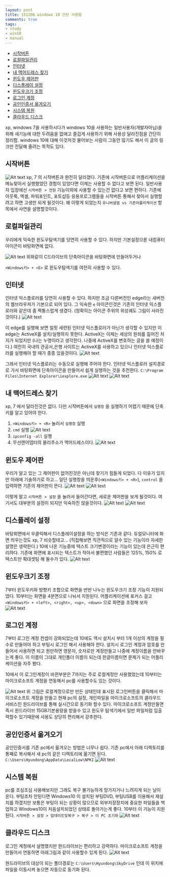 ```yaml
---
layout: post
title: 151206 windows 10 간단 사용법
comments: true
tags:
- study
- win10
- manual
---
```


<!-- TOC -->

- [시작버튼](#시작버튼)
- [로컬파일관리](#로컬파일관리)
- [인터넷](#인터넷)
- [내 맥어드레스 찾기](#내-맥어드레스-찾기)
- [윈도우 제어판](#윈도우-제어판)
- [디스플레이 설정](#디스플레이-설정)
- [윈도우크기 조정](#윈도우크기-조정)
- [로그인 계정](#로그인-계정)
- [공인인증서 옮겨오기](#공인인증서-옮겨오기)
- [시스템 복원](#시스템-복원)
- [클라우드 디스크](#클라우드-디스크)

<!-- /TOC -->

xp, windows 7을 사용하시다가 windows 10을 사용하는 일반사용자(개발자아님)을 위해 새기능에 대한 두려움을 없애고 즐겁게 사용하기 위해 사용상 달라진점을 간단히 정리함.
windows 10에 대해 이것저것 물어보는 사람이 그동안 많기도 해서 이 글의 링크만 전달해 줄려는 목적도 있다.

## 시작버튼
![Alt text](./1449330923651.png)
xp, 7 의 시작버튼과 완전히 달라졌다. 
기존에 시작버튼으로 어플리케이션을 메뉴찾아서 실행했었던 경험이 있었다면 이제는 사용할 수 없다고 보면 된다. 
일반사용자 입장에선 `시작버튼 > 전원` 기능이외에 사용할 수 있는건 없다고 보면 편하다. 
기존에 아웃룩, 엑셀, 파워포인트, 포토샵등 응용프로그램들을 시작버튼 통해서 찾아서 실행할려고 하면 고생만 되게 될것이다.
왜 이렇게 되었는지 `유니버셜앱 vs 기존어플리케이션` 항목에서 사연을 설명할것이다.

## 로컬파일관리
우리에게 익숙한 윈도우탐색기를 당연히 사용할 수 있다.
하지만 기본설정으론 내컴퓨터 아이콘이 바탕화면에 없다.

![Alt text](./1449331334657.png)
위와같이 C드라이브의 단축아이콘을 바탕화면에 만들어두거나

`<Windows키> + <E>` 로 윈도우탐색기를 여전히 사용할 수 있다.

## 인터넷
인터넷 익스플로러를 당연히 사용할 수 있다.
하지만 조금 다른버전인 edge라는 새버전의 웹브라우져가 기본으로 되어 있다. 그 익숙한 `e` 아이콘인것은 기존의 인터넷 익스플로러와 같은데 좀 짝퉁스럽게 생겼다. (정확히는 아이콘 주위의 위성궤도 그림이 사라진 것이다.)
![Alt text](./1449331858304.png)

이 edge를 실행해 보면 얼핏 세련된 인터넷 익스플로러가 아닌가 생각할 수 있지만 이 edge는 ActiveX를 설치/실행하지 못한다. 
ActiveX는 이제는 세상의 원죄를 짊어진 처지가 되었지만 (나는 누명이라고 생각한다. 나중에 ActiveX를 변호하는 글을 쓸 예정이다.) 여전히 국내의 관공서,은행 사이트는 ActiveX를 사용하고 있으니 인터넷 익스플로러를 실행해야 할 때가 종종 있을것이다.
![Alt text](./1449332320460.png)

그래서 인터넷 익스플로러는 수동으로 실행해 주어야 한다. 인터넷 익스플로러 설치경로로 가서 바탕화면에 단축아이콘을 만들어서 쉽게 실행하는 것을 추천한다.
`C:\Program Files\Internet Explorer\iexplore.exe`
![Alt text](./1449332588387.png)
![Alt text](./1449332611359.png)

## 내 맥어드레스 찾기
xp, 7 에서 달라진것은 없다. 
다만 시작버튼에서 `실행창` 을 실행하기 어렵기 때문에 단축키를 알고 있어야 한다.
1. `<Windows키> + <R>` 눌러서 `실행창` 실행
2. `cmd` 실행
![Alt text](./1449332918731.png)
3. `ipconfig -all` 실행
4. 무선랜어뎁터의 물리주소가 맥어드레스이다.
![Alt text](./1449333017614.png)

## 윈도우 제어판
우리가 알고 있는 그 제어판이 없어진것은 아닌데 찾기가 힘들게 되었다.
다 이유가 있지만 아래에 기술하기로 하고...
일단 실행창을 띄운후(`<Windows키> + <R>`), `control` 을 입력하면 기존의 제어판이 뜬다.
![Alt text](./1449333222142.png)
![Alt text](./1449333227062.png)

이렇게 말고 `시작버튼 > 설정` 을 눌러서 들어간다면, 새로운 제어판을 보게 될것이다. 여기서도 대부분의 설정이 되지만 익숙하진 않을것이다. 
![Alt text](./1449333380386.png)
![Alt text](./1449333406326.png)

## 디스플레이 설정
바탕회면에서 우클릭해서 디스플레이설정을 하는 방식은 기존과 같다.
듀얼모니터에 화면 띄우는것도 xp, 7 비슷할테고... (직접해보면 직관적으로 알수 있는 기능이라 자세한 설명은 생략한다.)
10에 나온 기능중에 텍스트 크기변경이라는 기능이 있는데 은근히 편리하다.
기존에 화면에 표시되는 텍스트가 작아서 불편했던 사람들은 125%, 150% 로 텍스트만 확대셋팅 해 둘수가 있다.
![Alt text](./1449333649665.png)

## 윈도우크기 조정
7부터 윈도우키와 방향키 조합으로 화면을 반반 나누는 윈도우크기 조정 기능이 지원되었다.
10부터는 화면을 4분면으로 나눠서 지원된다.
어플리케이션에 포커스 걸고 `<Windows키> + <left>, <right>, <up>, <down>` 으로 화면을 조정해 보자
![Alt text](./1449333991778.png)

## 로그인 계정
7부터 로그인 계정 컨셉이 강화되었는데 10에도 역시 설치시 부터 1개 이상의 계정을 필수로 만들어야 하고 부팅시 로그인 해서 사용해야 한다.
설치시 로그인 계정과 암호를 만들어서 사용하면 되고 원만하면 영문자, 숫자로만 계정만들고 나중에 계정이름을 안바꾸는게 좋다.
이 이름이 그대로 개인폴더 이름이 되는데 한글이름이면 문제가 되는 어플리케이션을 자주 봤다.

10에서 이 로그인계정이 바뀐부분은 7까지는 주로 로컬계정만 사용했었는데 10부터는 마이크로소프트 계정을 연동해서 pc를 사용할수도 있는 것이다.

![Alt text](./1449334443883.png)
위 그림은 로컬계정으로만 만든 상태인데 표시된 로그인버튼을 클릭해서 마이크로소프트 계정을 만들고 현재 pc의 설정, 개인파일을 마이크로소프트의 클라우드 서비스인 원드라이브를 통해 실시간으로 동기화 할수 있다. 마이크로소프트 계정만들면 즉시 원드라이브 15GB기본용량을 받을수 있고 윈도우 탐색기에서 일반 파일처럼 입출력할수 있기때문에 사용도 상당히 편리해서 강추한다.

## 공인인증서 옮겨오기
공인인증서를 기존 pc에서 옮겨오는 방법은 너무나 쉽다.
기존 pc에서 아래 디렉토리를 통째로 복사해서 새 pc의 같은 디렉토리에 옮기면 된다.
`C:\Users\Hyundong\AppData\LocalLow\NPKI`
![Alt text](./1449335830998.png)

## 시스템 복원
pc를 조심조심 사용해보지만 그래도 복구 불가능하게 망가지거나 느려지게 되는 날이 온다.
부팅조차 안된다면 Windows10 이 설치된 부팅DVD, 부팅USB를 이용해서 재설치를 하겠지만 보통은 부팅이 되는 상황이 많으므로 외부저장장치에 중요한 파일들을 백업하고 Windows10이 처음설치되었던 상태로 돌아가는게 좋다.
10부터 이 기능이 지원된다.
`시작버튼 > 설정 > 업데이트및복구 > 복구 > 이 PC 초기화`
![Alt text](./1449336093453.png)

## 클라우드 디스크
로그인 계정에서 설명했지만 원드라이브는 편리하고 강력하다.
마이크로소프트 계정을 만들어서 연동하면 아래그림과 같이 사용할수 있게 된다.
![Alt text](./1449336316305.png)

원드라이브의 대상이 되는 폴더경로는 `C:\Users\Hyundong\SkyDrive` 인데 이 위치에 파일을 이동시켜 놓으면 자동으로 동기화 된다.


